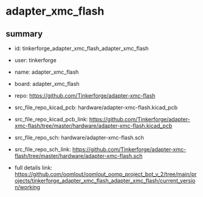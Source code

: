 # adapter_xmc_flash
 
## summary 
* id: tinkerforge_adapter_xmc_flash_adapter_xmc_flash
* user: tinkerforge
* name: adapter_xmc_flash
* board: adapter_xmc_flash
* repo: https://github.com/Tinkerforge/adapter-xmc-flash
* src_file_repo_kicad_pcb: hardware/adapter-xmc-flash.kicad_pcb
* src_file_repo_kicad_pcb_link: https://github.com/Tinkerforge/adapter-xmc-flash/tree/master/hardware/adapter-xmc-flash.kicad_pcb


* src_file_repo_sch: hardware/adapter-xmc-flash.sch
* src_file_repo_sch_link: https://github.com/Tinkerforge/adapter-xmc-flash/tree/master/hardware/adapter-xmc-flash.sch
* full details link: https://github.com/oomlout/oomlout_oomp_project_bot_v_2/tree/main/projects/tinkerforge_adapter_xmc_flash_adapter_xmc_flash/current_version/working  







